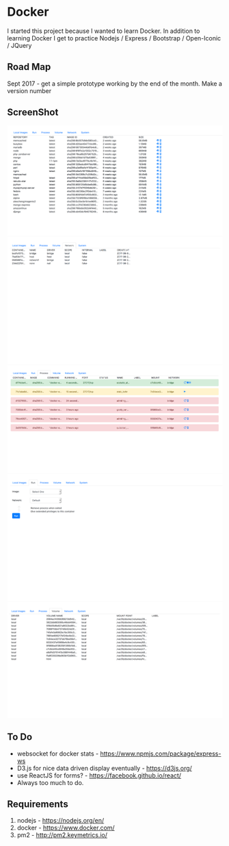 # Docker
I started this project because I wanted to learn Docker.  In addition to learning Docker I get to practice Nodejs / Express / Bootstrap / Open-Iconic / JQuery

## Road Map
Sept 2017 - get a simple prototype working by the end of the month.  Make a version number

## ScreenShot
![Screen Shot Docker Image](https://raw.githubusercontent.com/somethingweird/docker/master/gui/screenshots/ScreenShot_DockerImage.png)
![Screen Shot Docker Network](https://raw.githubusercontent.com/somethingweird/docker/master/gui/screenshots/ScreenShot_DockerNetwork.png)
![Screen Shot Docker Process](https://raw.githubusercontent.com/somethingweird/docker/master/gui/screenshots/ScreenShot_DockerProcess.png)
![Screen Shot Docker Run](https://raw.githubusercontent.com/somethingweird/docker/master/gui/screenshots/ScreenShot_DockerRun.png)
![Screen Shot Docker Volume](https://raw.githubusercontent.com/somethingweird/docker/master/gui/screenshots/ScreenShot_DockerVolume.png)

## To Do

- websocket for docker stats - https://www.npmjs.com/package/express-ws
- D3.js for nice data driven display eventually - https://d3js.org/
- use ReactJS for forms? - https://facebook.github.io/react/
- Always too much to do.

## Requirements

1. nodejs - https://nodejs.org/en/
2. docker - https://www.docker.com/
3. pm2 - http://pm2.keymetrics.io/
